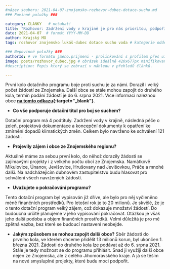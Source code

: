 ```yaml
---
#název souboru: 2021-04-07-znojemsko-rozhovor-dubec-dotace-sucho.md
### Povinné položky ###

category: CLANKY   # nešahat!
title: "Rozhovor: Zadržení vody v krajině je pro nás prioritou, podpoříme další projekty"
date: 2021-04-07  # formát YYYY-MM-DD
author: Krajský MO
tags: rozhovor znojemsko lukáš-dubec dotace sucho voda # kategorie odděleny mezerami, např. volby zemědělství životní-prostředí piráti (viz https://jihomoravsky.pirati.cz/tags/)

### Nepovinné položky ###
authorId: # ve formátu jmeno.prijmeni - prolinkování s profilem přes uid
image: posts/rozhovor_dubec.jpg # obrázek ideálně 420x677px minifikovaný přes https://tinypng.com/
#description: Popis který se zobrazí v náhledu v přehledů článků.

---
```


První kolo dotačního programu boje proti suchu je za námi. Dorazil i velký počet žádostí ze Znojemska. Další obce se stále mohou zapojit do druhého kola, termín podání žádostí je do 6. srpna 2021. Více informací naleznou obce **[na tomto odkazu](https://1url.cz/jKKIi){:target="_blank"}**.

- **Co vše podporuje dotační titul pro boj se suchem?**

Dotační program má 4 podtituly. Zadržení vody v krajině, následná péče o zeleň, projektová dokumentace a koncepční dokumenty k opatření ke zmírnění dopadů klimatických změn. Celkem bylo navrženo ke schválení 121 žádostí.

- **Projevily zájem i obce ze Znojemského regionu?**

Aktuálně máme za sebou první kolo, do něhož dorazily žádosti se zajímavými projekty i z velkého počtu obcí ze Znojemska. Namátkově Mikulovice, Únanov, Jevišovice, Hrušovany nad Jevišovkou, Práče a mnohé další. Na nadcházejícím dubnovém zastupitelstvu budu hlasovat pro schválení všech navržených žádostí.

- **Uvažujete o pokračování programu?**

Tento dotační program byl vypisován již dříve, ale bylo pro něj vyčleněno méně finančních prostředků. Pro letošní rok je to 20 milionů. Je skvělé, že je o tento dotační program velký zájem, což dokazuje množství žádostí. Do budoucna určitě plánujeme v jeho vypisování pokračovat. Otázkou je však jeho další podoba a objem finančních prostředků. Velmi důležitá je pro mě zpětná vazba, bez které se budoucí nastavení neobejde.

- **Jakým způsobem se mohou zapojit další obce?**
Sběr žádostí do prvního kola, ve kterém chceme přidělit 13 milionů korun, byl ukončen 1. března 2021. Žádosti do druhého kola lze podávat až do 6. srpna 2021. Stále je tedy možnost se do programu přihlásit. Snad ji využijí další obce nejen ze Znojemska, ale z celého Jihomoravského kraje. A já se těším na nové smysluplné projekty, které budu moci podpořit.
